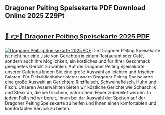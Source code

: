 ## Dragoner Peiting Speisekarte PDF Download Online 2025 Z29Pt

# <h2><a href="http://gc8rmg1.nevu.top/?p=Dragoner+Peiting+Speisekarte">🔗 👉🔴 Dragoner Peiting Speisekarte 2025 PDF</a></h2>

[![Dragoner Peiting Speisekarte 2025 PDF](https://i.imgur.com/dBaPXMq.png)](http://gc8rmg1.nevu.top/?p=Dragoner+Peiting+Speisekarte)
Die Dragoner Peiting Speisekarte ist nicht nur eine Liste von Gerichten in einem Restaurant oder Café, sondern auch Ihre Möglichkeit, ein köstliches und für Ihren Geschmack geeignetes Gericht zu wählen. Auf der Dragoner Peiting Speisekarte unserer Cafeteria finden Sie eine große Auswahl an leichten und frischen Salaten. Für Fleischliebhaber bietet unsere Dragoner Peiting Speisekarte eine große Auswahl an Gerichten: Rindfleisch, Schweinefleisch, Huhn und Fisch. Unseren Auserwählten bieten wir köstliche Gerichte wie Schaschlik und Steak an, die bei frischem, natürlichem Feuer zubereitet werden. In jedem Fall sind wir bereit, Ihnen bei der Auswahl der Speisen auf der Dragoner Peiting Speisekarte zu helfen und Ihnen einen komfortablen und komfortablen Service zu bieten.
